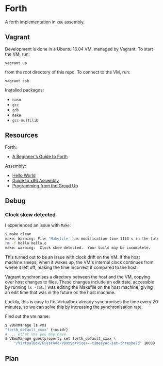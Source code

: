 # Forth

A forth implementation in `x86` assembly.

## Vagrant

Development is done in a Ubuntu 16.04 VM, managed by Vagrant. To start the VM,
run:

```
vagrant up
```

from the root directory of this repo. To connect to the VM, run:

```
vagrant ssh
```

Installed packages:

- `nasm`
- `gcc`
- `gdb`
- `make`
- `gcc-multilib`

## Resources

Forth:

- [A Beginner's Guide to Forth](http://galileo.phys.virginia.edu/classes/551.jvn.fall01/primer.htm)

Assembly:

- [Hello World](http://asm.sourceforge.net/intro/hello.html)
- [Guide to x86 Assembly](https://www.cs.virginia.edu/~evans/cs216/guides/x86.html)
- [Programming from the Groud Up](https://download-mirror.savannah.gnu.org/releases/pgubook/ProgrammingGroundUp-1-0-booksize.pdf)

## Debug

### Clock skew detected 

I experienced an issue with `Make`:

```sh
$ make clean
make: Warning: File 'Makefile' has modification time 1153 s in the future
rm -f hello hello.o
make: warning:  Clock skew detected.  Your build may be incomplete.
```

This turned out to be an issue with clock drift on the VM. If the host 
machine sleeps, when it wakes up, the VM's internal clock continues from where
it left off, making the time incorrect if compared to the host.

Vagrant synchronises a directory between the host and the VM, copying over host 
changes to files. These changes include an edit date, accessible by running
`ls -lat`. I was editing the Makefile on the host machine, giving an edit time
that was in the future on the host machine. 

Luckily, this is easy to fix. Virtualbox already synchronises the time every
20 minutes, so we can solve this by increasing the synchronisation rate.

Find out the vm name:

```sh
$ VBoxManage ls vms
"forth_default_xxxx" {<uuid>}
# ... other vms you may have
$ VBoxManage guestproperty set forth_default_xxxx \
    "/VirtualBox/GuestAdd/VBoxService/--timesync-set-threshold" 10000
```

## Plan

